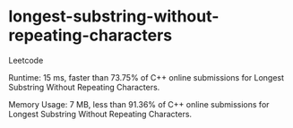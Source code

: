 # longest-substring-without-repeating-characters
Leetcode

Runtime: 15 ms, faster than 73.75% of C++ online submissions for Longest Substring Without Repeating Characters.


Memory Usage: 7 MB, less than 91.36% of C++ online submissions for Longest Substring Without Repeating Characters.
